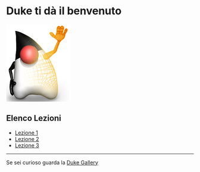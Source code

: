 # Duke ti dà il benvenuto
![Duke][img_duke_open]
## Elenco Lezioni
- [Lezione 1](src/main/java/it/groppedev/lesson1/README.md) 
- [Lezione 2](src/main/java/it/groppedev/lesson2/README.md) 
- [Lezione 3](src/main/java/it/groppedev/lesson3/README.md) 

***

Se sei curioso guarda la [Duke Gallery][href_duke_gallery]

<!-- Link alle immagini -->
[img_duke_open]: <src/main/resources/images/duke/duke_open_small.png>
[href_duke_gallery]: <https://wiki.openjdk.java.net/display/duke/Gallery>
